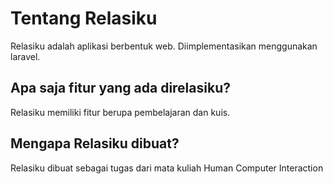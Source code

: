 # Tentang Relasiku
Relasiku adalah aplikasi berbentuk web. Diimplementasikan menggunakan laravel.

## Apa saja fitur yang ada direlasiku?
Relasiku memiliki fitur berupa pembelajaran dan kuis.
## Mengapa Relasiku dibuat?
Relasiku dibuat sebagai tugas dari mata kuliah Human Computer Interaction
